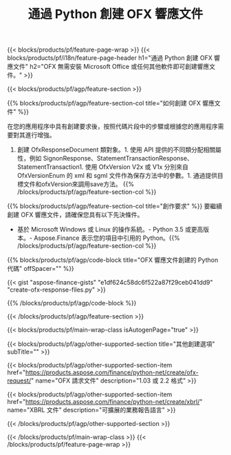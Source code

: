 ﻿---
title: 通過 Python 創建 OFX 響應文件
description: OFX 響應文件創建的示例代碼。使用 API 示例代碼在基於 Python 的應用程序中生成批處理 OFX 響應文件。 
url: /zh-hant/python-net/create/ofx-response/
family: finance
platformtag: python
feature: create
informat: OFX Response
outformat: 
otherformats: OFX Response
---
{{< blocks/products/pf/feature-page-wrap >}}
{{< blocks/products/pf/i18n/feature-page-header h1="通過 Python 創建 OFX 響應文件" h2="OFX 無需安裝 Microsoft Office 或任何其他軟件即可創建響應文件。" >}}

{{< blocks/products/pf/agp/feature-section >}}

{{% blocks/products/pf/agp/feature-section-col title="如何創建 OFX 響應文件" %}}

在您的應用程序中具有創建要求後，按照代碼片段中的步驟或根據您的應用程序需要對其進行增強。

1. 創建 OfxResponseDocument 類對象。1. 使用 API 提供的不同類分配相關屬性，例如 SignonResponse、StatementTransactionResponse、StatementTransaction1. 使用 OfxVersion V2x 或 V1x 分別來自 OfxVersionEnum 的 xml 和 sgml 文件作為保存方法中的參數。1. 通過提供目標文件和ofxVersion來調用save方法。
{{% /blocks/products/pf/agp/feature-section-col %}}

{{% blocks/products/pf/agp/feature-section-col title="創作要求" %}}
要繼續創建 OFX 響應文件，請確保您具有以下先決條件。 
- 基於 Microsoft Windows 或 Linux 的操作系統。- Python 3.5 或更高版本。- Aspose.Finance 表示您的項目中引用的 Python。{{% /blocks/products/pf/agp/feature-section-col %}}

{{% blocks/products/pf/agp/code-block title="OFX 響應文件創建的 Python 代碼" offSpacer="" %}}

{{< gist "aspose-finance-gists" "e1df624c58dc6f522a87f29ceb041dd9" "create-ofx-response-files.py" >}}

{{% /blocks/products/pf/agp/code-block %}}

{{< /blocks/products/pf/agp/feature-section >}}

{{< blocks/products/pf/main-wrap-class isAutogenPage="true" >}}

{{< blocks/products/pf/agp/other-supported-section title="其他創建選項" subTitle="" >}}

{{< blocks/products/pf/agp/other-supported-section-item href="https://products.aspose.com/finance/python-net/create/ofx-request/" name="OFX 請求文件" description="1.03 或 2.2 格式" >}}

{{< blocks/products/pf/agp/other-supported-section-item href="https://products.aspose.com/finance/python-net/create/xbrl/" name="XBRL 文件" description="可擴展的業務報告語言" >}}

{{< /blocks/products/pf/agp/other-supported-section >}}

{{< /blocks/products/pf/main-wrap-class >}}
{{< /blocks/products/pf/feature-page-wrap >}}